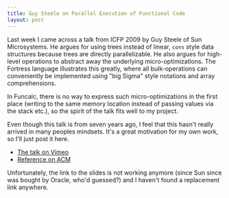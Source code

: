 ```yaml
---
title: Guy Steele on Parallel Execution of Functional Code
layout: post
---
```


Last week I came across a talk from ICFP 2009 by Guy Steele of Sun Microsystems. He argues for using trees instead of linear, ```cons``` style data structures because trees are directly parallelizable. He also argues for high-level operations to abstract away the underlying micro-optimizations. The Fortress language illustrates this greatly, where all bulk-operations can conveniently be implemented using "big Sigma" style notations and array comprehensions.

In Funcalc, there is no way to express such micro-optimizations in the first place (writing to the same memory location instead of passing values via the stack etc.), so the spirit of the talk fits well to my project.

Even though this talk is from seven years ago, I feel that this hasn't really arrived in many peoples mindsets. It's a great motivation for my own work, so I'll just post it here.

- [The talk on Vimeo](https://vimeo.com/6624203)
- [Reference on ACM](http://dl.acm.org/citation.cfm?doid=1596550.1596551)

Unfortunately, the link to the slides is not working anymore (since Sun since was bought by Oracle, who'd guessed?) and I haven't found a replacement link anywhere.
